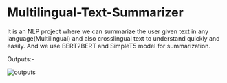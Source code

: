 # Multilingual-Text-Summarizer
It is an NLP project where we can summarize the user given text in any language(Multilingual) and also crosslingual text to understand quickly and easily. And we use BERT2BERT and SimpleT5 model for summarization.

Outputs:-

![outputs](https://user-images.githubusercontent.com/76583080/234920960-3a35b654-e022-4026-86fa-1a0a3cd025ae.jpg)



